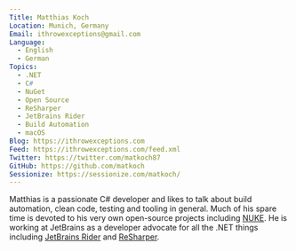 ```yaml
---
Title: Matthias Koch
Location: Munich, Germany
Email: ithrowexceptions@gmail.com
Language:
  - English
  - German
Topics:
  - .NET
  - C#
  - NuGet
  - Open Source
  - ReSharper
  - JetBrains Rider
  - Build Automation
  - macOS
Blog: https://ithrowexceptions.com
Feed: https://ithrowexceptions.com/feed.xml
Twitter: https://twitter.com/matkoch87
GitHub: https://github.com/matkoch
Sessionize: https://sessionize.com/matkoch/
---
```

Matthias is a passionate C# developer and likes to talk about build automation, clean code, testing and tooling in general. Much of his spare time is devoted to his very own open-source projects including [NUKE](https://nuke.build). He is working at JetBrains as a developer advocate for all the .NET things including [JetBrains Rider](https://www.jetbrains.com/rider) and [ReSharper](https://www.jetbrains.com/resharper).
